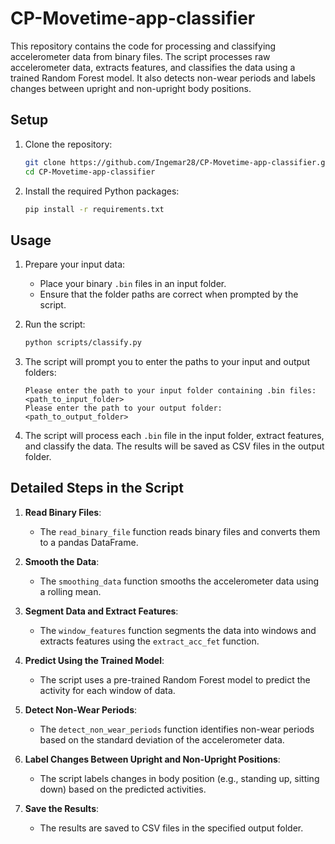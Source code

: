 # CP-Movetime-app-classifier

This repository contains the code for processing and classifying accelerometer data from binary files. The script processes raw accelerometer data, extracts features, and classifies the data using a trained Random Forest model. It also detects non-wear periods and labels changes between upright and non-upright body positions.

## Setup

1. Clone the repository:

    ```bash
    git clone https://github.com/Ingemar28/CP-Movetime-app-classifier.git
    cd CP-Movetime-app-classifier
    ```

2. Install the required Python packages:

    ```bash
    pip install -r requirements.txt
    ```

## Usage

1. Prepare your input data:
    - Place your binary `.bin` files in an input folder.
    - Ensure that the folder paths are correct when prompted by the script.

2. Run the script:

    ```bash
    python scripts/classify.py
    ```

3. The script will prompt you to enter the paths to your input and output folders:

    ```text
    Please enter the path to your input folder containing .bin files: <path_to_input_folder>
    Please enter the path to your output folder: <path_to_output_folder>
    ```

4. The script will process each `.bin` file in the input folder, extract features, and classify the data. The results will be saved as CSV files in the output folder.

## Detailed Steps in the Script

1. **Read Binary Files**:
    - The `read_binary_file` function reads binary files and converts them to a pandas DataFrame.

2. **Smooth the Data**:
    - The `smoothing_data` function smooths the accelerometer data using a rolling mean.

3. **Segment Data and Extract Features**:
    - The `window_features` function segments the data into windows and extracts features using the `extract_acc_fet` function.

4. **Predict Using the Trained Model**:
    - The script uses a pre-trained Random Forest model to predict the activity for each window of data.

5. **Detect Non-Wear Periods**:
    - The `detect_non_wear_periods` function identifies non-wear periods based on the standard deviation of the accelerometer data.

6. **Label Changes Between Upright and Non-Upright Positions**:
    - The script labels changes in body position (e.g., standing up, sitting down) based on the predicted activities.

7. **Save the Results**:
    - The results are saved to CSV files in the specified output folder.